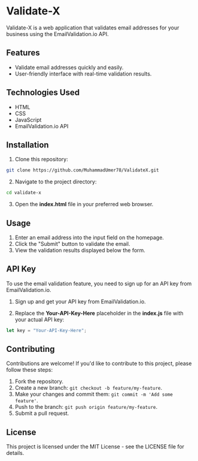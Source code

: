 # Validate-X

Validate-X is a web application that validates email addresses for your business using the EmailValidation.io API.

## Features

- Validate email addresses quickly and easily.
- User-friendly interface with real-time validation results.

## Technologies Used

- HTML
- CSS
- JavaScript
- EmailValidation.io API

## Installation

1. Clone this repository:

```bash
git clone https://github.com/MuhammadUmer78/ValidateX.git
```

2. Navigate to the project directory:

``` bash
cd validate-x
```

3. Open the **index.html** file in your preferred web browser.

## Usage
1. Enter an email address into the input field on the homepage.
2. Click the "Submit" button to validate the email.
3. View the validation results displayed below the form.

## API Key
To use the email validation feature, you need to sign up for an API key from EmailValidation.io.

1. Sign up and get your API key from EmailValidation.io.

2. Replace the **Your-API-Key-Here** placeholder in the **index.js** file with your actual API key:

``` javascript
let key = "Your-API-Key-Here";
```

## Contributing

Contributions are welcome! If you'd like to contribute to this project, please follow these steps:

1. Fork the repository.
2. Create a new branch: ```git checkout -b feature/my-feature```.
3. Make your changes and commit them: ```git commit -m 'Add some feature'```.
4. Push to the branch: ```git push origin feature/my-feature```.
5. Submit a pull request.

## License
This project is licensed under the MIT License - see the LICENSE file for details.

